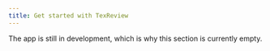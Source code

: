 ```yaml
---
title: Get started with TexReview
---
```


The app is still in development, which is why this section is currently empty.